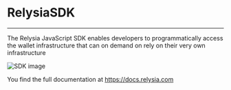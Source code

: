# RelysiaSDK
------

The Relysia JavaScript SDK enables developers to programmatically access the wallet infrastructure that can on demand on rely on their very own infrastructure 

![SDK image](https://i.imgur.com/om2w354.jpg)


You find the full documentation at https://docs.relysia.com
